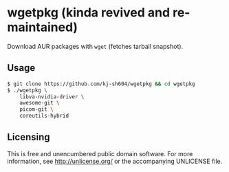 # wgetpkg (kinda revived and re-maintained)
Download AUR packages with `wget` (fetches tarball snapshot).

## Usage
```sh
$ git clone https://github.com/kj-sh604/wgetpkg && cd wgetpkg
$ ./wgetpkg \
    libva-nvidia-driver \
    awesome-git \
    picom-git \
    coreutils-hybrid
```

## Licensing
This is free and unencumbered public domain software. For more
information, see http://unlicense.org/ or the accompanying UNLICENSE file.
